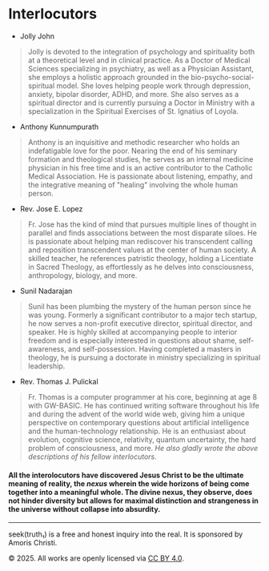 # Interlocutors
* Jolly John
> Jolly is devoted to the integration of psychology and spirituality both at a theoretical level and in clinical practice. As a Doctor of Medical Sciences specializing in psychiatry, as well as a Physician Assistant, she employs a holistic approach grounded in the bio-psycho-social-spiritual model. She loves helping people work through depression, anxiety, bipolar disorder, ADHD, and more. She also serves as a spiritual director and is currently pursuing a Doctor in Ministry with a specialization in the Spiritual Exercises of St. Ignatius of Loyola.
* Anthony Kunnumpurath
> Anthony is an inquisitive and methodic researcher who holds an indefatigable love for the poor. Nearing the end of his seminary formation and theological studies, he serves as an internal medicine physician in his free time and is an active contributor to the Catholic Medical Association. He is passionate about listening, empathy, and the integrative meaning of "healing" involving the whole human person.
* Rev. Jose E. Lopez
> Fr. Jose has the kind of mind that pursues multiple lines of thought in parallel and finds associations between the most disparate siloes. He is passionate about helping man rediscover his transcendent calling and reposition transcendent values at the center of human society. A skilled teacher, he references patristic theology, holding a Licentiate in Sacred Theology, as effortlessly as he delves into consciousness, anthropology, biology, and more.
* Sunil Nadarajan
> Sunil has been plumbing the mystery of the human person since he was young. Formerly a significant contributor to a major tech startup, he now serves a non-profit executive director, spiritual director, and speaker. He is highly skilled at accompanying people to interior freedom and is especially interested in questions about shame, self-awareness, and self-possession. Having completed a masters in theology, he is pursuing a doctorate in ministry specializing in spiritual leadership.
* Rev. Thomas J. Pulickal
> Fr. Thomas is a computer programmer at his core, beginning at age 8 with GW-BASIC. He has continued writing software throughout his life and during the advent of the world wide web, giving him a unique perspective on contemporary questions about artificial intelligence and the human-technology relationship. He is an enthusiast about evolution, cognitive science, relativity, quantum uncertainty, the hard problem of consciousness, and more. *He also gladly wrote the above descriptions of his fellow interlocutors.*

#### All the interolocutors have discovered Jesus Christ to be the ultimate meaning of reality, the *nexus* wherein the wide horizons of being come together into a meaningful whole. The divine nexus, they observe, does not hinder diversity but allows for maximal distinction and strangeness in the universe without collapse into absurdity.

* * *
seek(truth₁) is a free and honest inquiry into the real. It is sponsored by Amoris Christi.

© 2025. All works are openly licensed via [CC BY 4.0](http://creativecommons.org/licenses/by/4.0/).